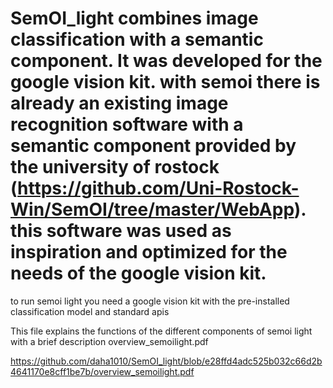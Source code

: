 # SemOI_light combines image classification with a semantic component. It was developed for the google vision kit. with semoi there is already an existing image recognition software with a semantic component provided by the university of rostock (https://github.com/Uni-Rostock-Win/SemOI/tree/master/WebApp). this software was used as inspiration and optimized for the needs of the google vision kit.
to run semoi light you need a google vision kit with the pre-installed classification model and standard apis

This file explains the functions of the different components of semoi light with a brief description
overview_semoilight.pdf

https://github.com/daha1010/SemOI_light/blob/e28ffd4adc525b032c66d2b4641170e8cff1be7b/overview_semoilight.pdf
